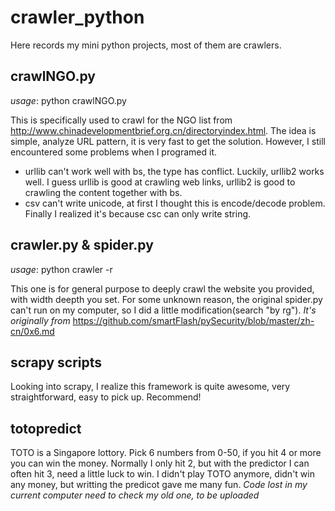 # crawler_python
Here records my mini python projects, most of them are crawlers.

## crawlNGO.py
*usage*: python crawlNGO.py

This is specifically used to crawl for the NGO list from http://www.chinadevelopmentbrief.org.cn/directoryindex.html. The idea is simple, analyze URL pattern, it is very fast to get the solution.
However, I still encountered some problems when I programed it.
* urllib can't work well with bs, the type has conflict. Luckily, urllib2 works well. I guess urllib is good at crawling web links, urllib2 is good to crawling the content together with bs.
* csv can't write unicode, at first I thought this is encode/decode problem. Finally I realized it's because csc can only write string.

## crawler.py & spider.py
*usage*: python crawler -r <file with urls>

This one is for general purpose to deeply crawl the website you provided, with width deepth you set. For some unknown reason, the original spider.py can't run on my computer, so I did a little modification(search "by rg").
*It's originally from* https://github.com/smartFlash/pySecurity/blob/master/zh-cn/0x6.md

## scrapy scripts
Looking into scrapy, I realize this framework is quite awesome, very straightforward, easy to pick up. Recommend! 

## totopredict
TOTO is a Singapore lottory. Pick 6 numbers from 0-50, if you hit 4 or more you can win the money. Normally I only hit 2, but with the predictor I can often hit 3, need a little luck to win.
I didn't play TOTO anymore, didn't win any money, but writting the predicot gave me many fun.
*Code lost in my current computer need to check my old one, to be uploaded*

